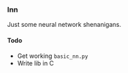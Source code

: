 ### lnn
Just some neural network shenanigans.

#### Todo
- Get working `basic_nn.py`
- Write lib in C
